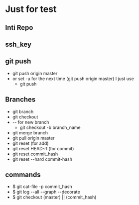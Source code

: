 # Just for test
## Inti Repo
## ssh_key
## git push
 * git push origin master
 * or set -u for the next time (git push origin master) I just  use
   * git push

## Branches
* git branch
* git checkout
* -- for new branch
   * git checkout -b branch_name
 * git merge branch
* git pull origin master
* git reset (for add)
* git reset HEAD~1 (for commit)
* git reset commit_hash
* git reset --hard commit-hash

## commands
* $ git cat-file -p commit_hash
* $ git log --all --graph --decorate
* $ git checkout (master) || (commit_hash) 

